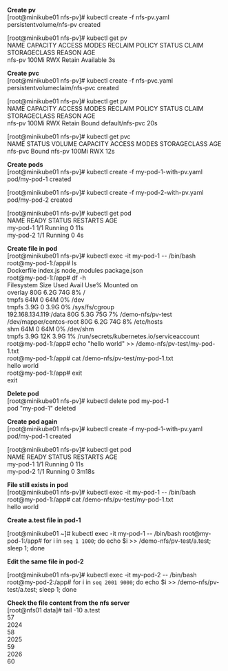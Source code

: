 **Create pv**    
[root@minikube01 nfs-pv]# kubectl create -f nfs-pv.yaml  
persistentvolume/nfs-pv created

[root@minikube01 nfs-pv]# kubectl get pv  
NAME     CAPACITY   ACCESS MODES   RECLAIM POLICY   STATUS      CLAIM   STORAGECLASS   REASON   AGE  
nfs-pv   100Mi      RWX            Retain           Available                                   3s  

**Create pvc**    
[root@minikube01 nfs-pv]# kubectl create -f nfs-pvc.yaml  
persistentvolumeclaim/nfs-pvc created

[root@minikube01 nfs-pv]# kubectl get pv  
NAME     CAPACITY   ACCESS MODES   RECLAIM POLICY   STATUS   CLAIM             STORAGECLASS   REASON   AGE  
nfs-pv   100Mi      RWX            Retain           Bound    default/nfs-pvc                           20s  

[root@minikube01 nfs-pv]# kubectl get pvc  
NAME      STATUS   VOLUME   CAPACITY   ACCESS MODES   STORAGECLASS   AGE  
nfs-pvc   Bound    nfs-pv   100Mi      RWX                           12s  

**Create pods**  
[root@minikube01 nfs-pv]# kubectl create -f my-pod-1-with-pv.yaml  
pod/my-pod-1 created

[root@minikube01 nfs-pv]# kubectl create -f my-pod-2-with-pv.yaml  
pod/my-pod-2 created

[root@minikube01 nfs-pv]# kubectl get pod  
NAME       READY   STATUS    RESTARTS   AGE  
my-pod-1   1/1     Running   0          11s  
my-pod-2   1/1     Running   0          4s  

**Create file in pod**  
[root@minikube01 nfs-pv]# kubectl exec -it my-pod-1 -- /bin/bash  
root@my-pod-1:/app# ls  
Dockerfile  index.js  node_modules  package.json  
root@my-pod-1:/app# df -h  
Filesystem               Size  Used Avail Use% Mounted on  
overlay                   80G  6.2G   74G   8% /  
tmpfs                     64M     0   64M   0% /dev  
tmpfs                    3.9G     0  3.9G   0% /sys/fs/cgroup  
192.168.134.119:/data     80G  5.3G   75G   7% /demo-nfs/pv-test  
/dev/mapper/centos-root   80G  6.2G   74G   8% /etc/hosts  
shm                       64M     0   64M   0% /dev/shm  
tmpfs                    3.9G   12K  3.9G   1% /run/secrets/kubernetes.io/serviceaccount  
root@my-pod-1:/app# echo "hello world" >> /demo-nfs/pv-test/my-pod-1.txt  
root@my-pod-1:/app# cat /demo-nfs/pv-test/my-pod-1.txt  
hello world  
root@my-pod-1:/app# exit  
exit  

**Delete pod**  
[root@minikube01 nfs-pv]# kubectl delete pod my-pod-1  
pod "my-pod-1" deleted  

**Create pod again**  
[root@minikube01 nfs-pv]# kubectl create -f my-pod-1-with-pv.yaml  
pod/my-pod-1 created  

[root@minikube01 nfs-pv]# kubectl get pod  
NAME       READY   STATUS    RESTARTS   AGE  
my-pod-1   1/1     Running   0          11s  
my-pod-2   1/1     Running   0          3m18s  

**File still exists in pod**  
[root@minikube01 nfs-pv]# kubectl exec -it my-pod-1 -- /bin/bash  
root@my-pod-1:/app# cat /demo-nfs/pv-test/my-pod-1.txt  
hello world  

**Create a.test file in pod-1**  

[root@minikube01 ~]# kubectl exec -it my-pod-1 -- /bin/bash
root@my-pod-1:/app# for i in `seq 1 1000`; do echo $i >> /demo-nfs/pv-test/a.test; sleep 1; done

**Edit the same file in pod-2**  

[root@minikube01 nfs-pv]# kubectl exec -it my-pod-2 -- /bin/bash
root@my-pod-2:/app#  for i in `seq 2001 9000`; do echo $i >> /demo-nfs/pv-test/a.test; sleep 1; done

**Check the file content from the nfs server**  
[root@nfs01 data]# tail -10 a.test  
57  
2024  
58  
2025  
59  
2026  
60  

